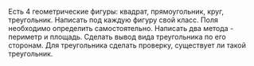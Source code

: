 Есть 4 геометрические фигуры: квадрат, прямоугольник, круг, треугольник. Написать под каждую фигуру свой класс. Поля необходимо определить самостоятельно. Написать два метода - периметр и площадь. Сделать вывод вида треугольника по его сторонам. Для треугольника сделать проверку, существует ли такой треугольник.
